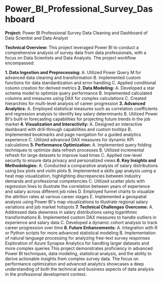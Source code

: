 # Power_BI_Professional_Survey_Dashboard
**Project:** Power BI Professional Survey Data Cleaning and Dashboard of Data Scientist and Data Analyst

**Technical Overview:**
This project leveraged Power BI to conduct a comprehensive analysis of survey data from data professionals, with a focus on Data Scientists and Data Analysts. The project workflow encompassed:

**1. Data Ingestion and Preprocessing:**
A. Utilized Power Query M for advanced data cleaning and transformation
B. Implemented custom functions for data standardization and error handling
C. Applied conditional column creation for derived metrics
**2. Data Modeling:**
A. Developed a star schema model to optimize query performance
B. Implemented calculated columns and measures using DAX for complex calculations
C. Created hierarchies for multi-level analysis of career progression
**3. Advanced Analytics:**
A. Employed statistical measures such as correlation coefficients and regression analysis to identify key salary determinants
B. Utilized Power BI's built-in forecasting capabilities for projecting future trends in the job market
**4. Visualization and Interactivity:**
A. Designed an interactive dashboard with drill-through capabilities and custom tooltips
B. Implemented bookmarks and page navigation for a guided analytics experience
C. Utilized advanced DAX measures for dynamic KPI calculations
**5. Performance Optimization:**
A. Implemented query folding techniques to optimize data refresh processes
B. Utilized incremental refresh for large datasets to improve load times
C. Applied row-level security to ensure data privacy and personalized views
**6. Key Insights and Methodologies:**
A. Conducted a comparative analysis of salary distributions using box plots and violin plots
B. Implemented a skills gap analysis using a heat map visualization, highlighting discrepancies between industry demands and professional competencies
C. Utilized scatter plots with regression lines to illustrate the correlation between years of experience and salary across different job roles
D. Employed funnel charts to visualize the attrition rates at various career stages
E. Implemented a geospatial analysis using Power BI's map visualizations to illustrate regional salary variations and job market hotspots
**7. Technical Challenges Overcome:**
A. Addressed data skewness in salary distributions using logarithmic transformations
B. Implemented custom DAX measures to handle outliers in experience and salary data
C. Developed a dynamic cohort analysis to track career progression over time
**8. Future Enhancements:**
A. Integration with R or Python scripts for more advanced statistical modeling
B. Implementation of natural language processing for analyzing free-text survey responses
Exploration of Azure Synapse Analytics for handling larger datasets and more complex queries
This project demonstrates proficiency in advanced Power BI techniques, data modeling, statistical analysis, and the ability to derive actionable insights from complex survey data. The focus on performance optimization and advanced analytics showcases a deep understanding of both the technical and business aspects of data analysis in the professional development context.
